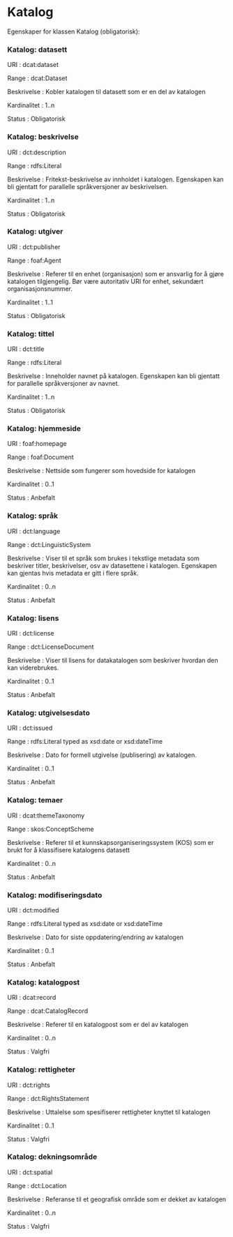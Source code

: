 # Katalog

Egenskaper for klassen Katalog (obligatorisk):

### Katalog: datasett
URI
: dcat:dataset

Range
: dcat:Dataset

Beskrivelse
: Kobler katalogen til datasett som er en del av katalogen

Kardinalitet
: 1..n

Status
:  Obligatorisk

### Katalog: beskrivelse
URI
: dct:description

Range
: rdfs:Literal

Beskrivelse
: Fritekst-beskrivelse av innholdet i katalogen. Egenskapen kan bli gjentatt for parallelle språkversjoner av beskrivelsen.

Kardinalitet
: 1..n

Status
: Obligatorisk

### Katalog: utgiver
URI
: dct:publisher

Range
: foaf:Agent

Beskrivelse
: Referer til en enhet (organisasjon) som er ansvarlig for å gjøre katalogen tilgjengelig. Bør være autoritativ URI for enhet, sekundært organisasjonsnummer.

Kardinalitet
: 1..1

Status
: Obligatorisk

### Katalog: tittel
URI
: dct:title

Range
: rdfs:Literal

Beskrivelse
: Inneholder navnet på katalogen. Egenskapen kan bli gjentatt for parallelle språkversjoner av navnet.

Kardinalitet
: 1..n

Status
: Obligatorisk  

### Katalog: hjemmeside

URI
: foaf:homepage

Range
: foaf:Document

Beskrivelse
: Nettside som fungerer som hovedside for katalogen

Kardinalitet
: 0..1

Status
: Anbefalt

### Katalog: språk
URI
: dct:language

Range
: dct:LinguisticSystem

Beskrivelse
: Viser til et språk som brukes i tekstlige metadata som beskriver titler, beskrivelser, osv av datasettene i katalogen. Egenskapen kan gjentas hvis metadata er gitt i flere språk.

Kardinalitet
: 0..n

Status
: Anbefalt

### Katalog: lisens
URI
: dct:license

Range
: dct:LicenseDocument

Beskrivelse
: Viser til lisens for datakatalogen som beskriver hvordan den kan viderebrukes.

Kardinalitet
: 0..1

Status
: Anbefalt

### Katalog: utgivelsesdato
URI
: dct:issued

Range
: rdfs:Literal typed as xsd:date or xsd:dateTime

Beskrivelse
: Dato for formell utgivelse (publisering) av katalogen.

Kardinalitet
: 0..1

Status
: Anbefalt

### Katalog: temaer
URI
: dcat:themeTaxonomy

Range
: skos:ConceptScheme

Beskrivelse
: Referer til et kunnskapsorganiseringssystem (KOS) som er brukt for å klassifisere katalogens datasett

Kardinalitet
: 0..n

Status
: Anbefalt   

### Katalog: modifiseringsdato

URI
: dct:modified

Range
: rdfs:Literal typed as xsd:date or xsd:dateTime

Beskrivelse
: Dato for siste oppdatering/endring av katalogen

Kardinalitet
: 0..1

Status
: Anbefalt

### Katalog: katalogpost
URI
: dcat:record

Range
: dcat:CatalogRecord

Beskrivelse
: Referer til en katalogpost som er del av katalogen

Kardinalitet
: 0..n

Status
: Valgfri

### Katalog: rettigheter
URI
: dct:rights

Range
: dct:RightsStatement

Beskrivelse
: Uttalelse som spesifiserer rettigheter knyttet til katalogen

Kardinalitet
: 0..1

Status
: Valgfri

### Katalog: dekningsområde
URI
: dct:spatial

Range
: dct:Location

Beskrivelse
: Referanse til et geografisk område som er dekket av katalogen

Kardinalitet
: 0..n

Status
: Valgfri
